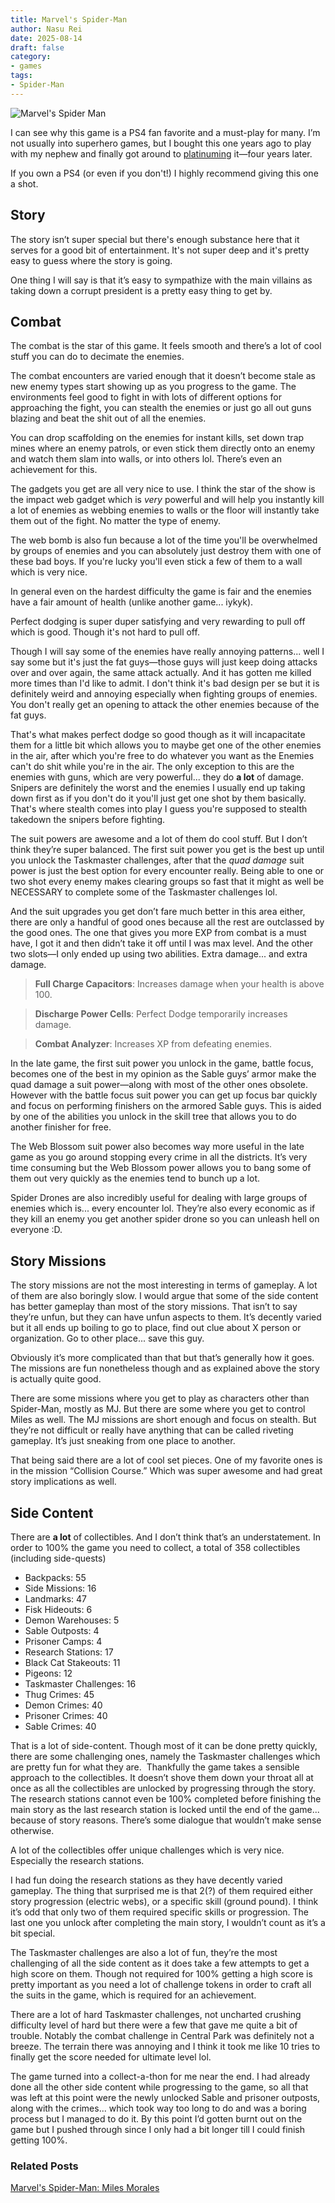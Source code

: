 ```yaml
---
title: Marvel's Spider-Man
author: Nasu Rei
date: 2025-08-14
draft: false
category:
- games
tags:
- Spider-Man
---
```


![Marvel's Spider Man](/images/marvel_spider_man.jpeg)

I can see why this game is a PS4 fan favorite and a must-play for many. I’m not usually into superhero games, but I bought this one years ago to play with my nephew and finally got around to [platinuming](https://youtu.be/tfsB8AUlJB4) it—four years later.

If you own a PS4 (or even if you don't!) I highly recommend giving this one a shot.

## Story

The story isn’t super special but there's enough substance here that it serves for a good bit of entertainment. It's not super deep and it's pretty easy to guess where the story is going.

One thing I will say is that it’s easy to sympathize with the main villains as taking down a corrupt president is a pretty easy thing to get by.

## Combat

The combat is the star of this game. It feels smooth and there’s a lot of cool stuff you can do to decimate the enemies.

The combat encounters are varied enough that it doesn’t become stale as new enemy types start showing up as you progress to the game. The environments feel good to fight in with lots of different options for approaching the fight, you can stealth the enemies or just go all out guns blazing and beat the shit out of all the enemies. 

You can drop scaffolding on the enemies for instant kills, set down trap mines where an enemy patrols, or even stick them directly onto an enemy and watch them slam into walls, or into others lol. There’s even an achievement for this.

The gadgets you get are all very nice to use. I think the star of the show is the impact web gadget which is *very* powerful and will help you instantly kill a lot of enemies as webbing enemies to walls or the floor will instantly take them out of the fight. No matter the type of enemy.

The web bomb is also fun because a lot of the time you'll be overwhelmed by groups of enemies and you can absolutely just destroy them with one of these bad boys. If you're lucky you'll even stick a few of them to a wall which is very nice.

In general even on the hardest difficulty the game is fair and the enemies have a fair amount of health (unlike another game... iykyk).

Perfect dodging is super duper satisfying and very rewarding to pull off which is good. Though it's not hard to pull off.

Though I will say some of the enemies have really annoying patterns... well I say some but it's just the fat guys—those guys will just keep doing attacks over and over again, the same attack actually. And it has gotten me killed more times than I'd like to admit. I don't think it's bad design per se but it is definitely weird and annoying especially when fighting groups of enemies. You don't really get an opening to attack the other enemies because of the fat guys.

That's what makes perfect dodge so good though as it will incapacitate them for a little bit which allows you to maybe get one of the other enemies in the air, after which you're free to do whatever you want as the Enemies can't do shit while you're in the air. The only exception to this are the enemies with guns, which are very powerful... they do __a lot__ of damage. Snipers are definitely the worst and the enemies I usually end up taking down first as if you don't do it you'll just get one shot by them basically. That's where stealth comes into play I guess you're supposed to stealth takedown the snipers before fighting.

The suit powers are awesome and a lot of them do cool stuff. But I don’t think they’re super balanced. The first suit power you get is the best up until you unlock the Taskmaster challenges, after that the *quad damage* suit power is just the best option for every encounter really. Being able to one or two shot every enemy makes clearing groups so fast that it might as well be NECESSARY to complete some of the Taskmaster challenges lol.

And the suit upgrades you get don’t fare much better in this area either, there are only a handful of good ones because all the rest are outclassed by the good ones. The one that gives you more EXP from combat is a must have, I got it and then didn’t take it off until I was max level. And the other two slots—I only ended up using two abilities. Extra damage... and extra damage.

> **Full Charge Capacitors**:
> Increases damage when your health is above 100.

<!-- -->
> **Discharge Power Cells**:
> Perfect Dodge temporarily increases damage.

<!-- -->
> **Combat Analyzer**:
> Increases XP from defeating enemies. 

In the late game, the first suit power you unlock in the game, battle focus, becomes one of the best in my opinion as the Sable guys’ armor make the quad damage a suit power—along with most of the other ones obsolete. However with the battle focus suit power you can get up focus bar quickly and focus on performing finishers on the armored Sable guys. This is aided by one of the abilities you unlock in the skill tree that allows you to do another finisher for free.

The Web Blossom suit power also becomes way more useful in the late game as you go around stopping every crime in all the districts. It’s very time consuming but the Web Blossom power allows you to bang some of them out very quickly as the enemies tend to bunch up a lot.

Spider Drones are also incredibly useful for dealing with large groups of enemies which is... every encounter lol. They’re also every economic as if they kill an enemy you get another spider drone so you can unleash hell on everyone :D.

## Story Missions

The story missions are not the most interesting in terms of gameplay. A lot of them are also boringly slow. I would argue that some of the side content has better gameplay than most of the story missions. That isn’t to say they’re unfun, but they can have unfun aspects to them. It’s decently varied but it all ends up boiling to go to place, find out clue about X person or organization. Go to other place... save this guy.

Obviously it’s more complicated than that but that’s generally how it goes. The missions are fun nonetheless though and as explained above the story is actually quite good. 

There are some missions where you get to play as characters other than Spider-Man, mostly as MJ. But there are some where you get to control Miles as well. The MJ missions are short enough and focus on stealth. But they’re not difficult or really have anything that can be called riveting gameplay. It’s just sneaking from one place to another.

That being said there are a lot of cool set pieces. One of my favorite ones is in the mission “Collision Course.” Which was super awesome and had great story implications as well. 

## Side Content

There are __a lot__ of collectibles. And I don’t think that’s an understatement. In order to 100% the game you need to collect, a total of 358 collectibles (including side-quests)

- Backpacks: 55  
- Side Missions: 16  
- Landmarks: 47  
- Fisk Hideouts: 6  
- Demon Warehouses: 5  
- Sable Outposts: 4  
- Prisoner Camps: 4  
- Research Stations: 17  
- Black Cat Stakeouts: 11  
- Pigeons: 12  
- Taskmaster Challenges: 16  
- Thug Crimes: 45  
- Demon Crimes: 40  
- Prisoner Crimes: 40  
- Sable Crimes: 40  

That is a lot of side-content. Though most of it can be done pretty quickly, there are some challenging ones, namely the Taskmaster challenges which are pretty fun for what they are.
‌‌‌‌
Thankfully the game takes a sensible approach to the collectibles. It doesn’t shove them down your throat all at once as all the collectibles are unlocked by progressing through the story. The research stations cannot even be 100% completed before finishing the main story as the last research station is locked until the end of the game... because of story reasons. There’s some dialogue that wouldn’t make sense otherwise.

A lot of the collectibles offer unique challenges which is very nice. Especially the research stations.

I had fun doing the research stations as they have decently varied gameplay. The thing that surprised me is that 2(?) of them required either story progression (electric webs), or a specific skill (ground pound). I think it’s odd that only two of them required specific skills or progression. The last one you unlock after completing the main story, I wouldn’t count as it’s a bit special.

The Taskmaster challenges are also a lot of fun, they’re the most challenging of all the side content as it does take a few attempts to get a high score on them. Though not required for 100% getting a high score is pretty important as you need a lot of challenge tokens in order to craft all the suits in the game, which is required for an achievement.

There are a lot of hard Taskmaster challenges, not uncharted crushing difficulty level of hard but there were a few that gave me quite a bit of trouble. Notably the combat challenge in Central Park was definitely not a breeze. The terrain there was annoying and I think it took me like 10 tries to finally get the score needed for ultimate level lol. 

The game turned into a collect-a-thon for me near the end. I had already done all the other side content while progressing to the game, so all that was left at this point were the newly unlocked Sable and prisoner outposts, along with the crimes... which took way too long to do and was a boring process but I managed to do it. By this point I’d gotten burnt out on the game but I pushed through since I only had a bit longer till I could finish getting 100%.

### Related Posts
[Marvel's Spider-Man: Miles Morales](/spider-man-miles-morales)
